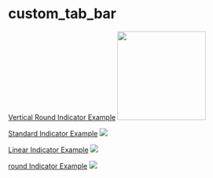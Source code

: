 # custom_tab_bar
[Vertical Round Indicator Example](./example/lib/vertical_round_tab_bar_page.dart)
<img src="https://raw.githubusercontent.com/lazyee/ImageHosting/master/img/4ie6r-qs20c.gif" width=180/>


[Standard Indicator Example](./example/lib/standard_tab_bar_page.dart)
![](https://raw.githubusercontent.com/lazyee/ImageHosting/master/img/standard.gif)  

[Linear Indicator Example](./example/lib/linear_tab_bar_page.dart)
![](https://raw.githubusercontent.com/lazyee/ImageHosting/master/img/linear.gif)  


[round Indicator Example](./example/lib/round_tab_bar_page.dart)
![](https://raw.githubusercontent.com/lazyee/ImageHosting/master/img/round.gif)  


